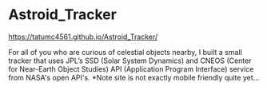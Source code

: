 # Astroid_Tracker

https://tatumc4561.github.io/Astroid_Tracker/

For all of you who are curious of celestial objects nearby, I built a small tracker that uses JPL’s SSD (Solar System Dynamics) and CNEOS (Center for Near-Earth Object Studies) API (Application Program Interface) service from NASA's open API's. *Note site is not exactly mobile friendly quite yet...

